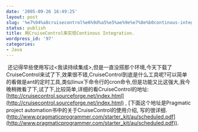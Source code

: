 ```yaml
---
date: '2005-09-26 16:49:25'
layout: post
slug: '%e7%94%a8cruisecontrol%e6%9d%a5%e5%ae%9e%e7%8e%b0continous-integration'
status: publish
title: 用CruiseControl来实现Continous Integration.
wordpress_id: '97'
categories:
- Java
---
```


 还记得早些使用写过<我读持续集成>,但是一直没搭那个环境,今天下载了CruiseControl来试了下,效果很不错,CruiseControl到底是什么工具呢?可以简单的看做是ant的定时工具,类似linux下命令行的cron命令,但是功能又比这强大,我今晚稍微看了下,试了下,比较简单,详细的看CruiseControl的地址: [http://cruisecontrol.sourceforge.net/index.html](http://cruisecontrol.sourceforge.net/index.html) , [下面这个地址是Pragmatic project automation书中的关于CruiseControl的使用介绍, 写的很详细. (http://www.pragmaticprogrammer.com/starter_kit/au/scheduled.pdf](http://www.pragmaticprogrammer.com/starter_kit/au/scheduled.pdf)). 
